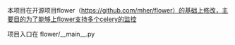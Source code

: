 本项目在开源项目flower（https://github.com/mher/flower）的基础上修改，主要目的为了能够上flower支持多个celery的监控

项目入口在 flower/\_\_main__.py